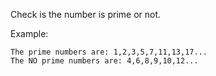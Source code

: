 Check is the number is prime or not. 

Example:
```
The prime numbers are: 1,2,3,5,7,11,13,17...
The NO prime numbers are: 4,6,8,9,10,12...
```